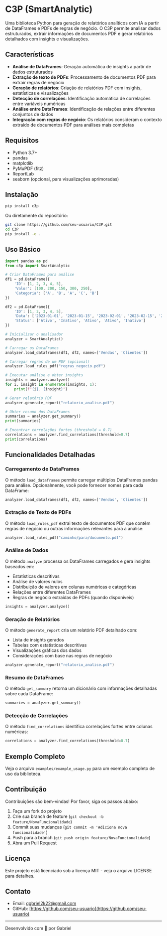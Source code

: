 # C3P (SmartAnalytic)

Uma biblioteca Python para geração de relatórios analíticos com IA a partir de DataFrames e PDFs de regras de negócio. O C3P permite analisar dados estruturados, extrair informações de documentos PDF e gerar relatórios detalhados com insights e visualizações.

## Características

- **Análise de DataFrames**: Geração automática de insights a partir de dados estruturados
- **Extração de texto de PDFs**: Processamento de documentos PDF para extrair regras de negócio
- **Geração de relatórios**: Criação de relatórios PDF com insights, estatísticas e visualizações
- **Detecção de correlações**: Identificação automática de correlações entre variáveis numéricas
- **Análise entre DataFrames**: Identificação de relações entre diferentes conjuntos de dados
- **Integração com regras de negócio**: Os relatórios consideram o contexto extraído de documentos PDF para análises mais completas

## Requisitos

- Python 3.7+
- pandas
- matplotlib
- PyMuPDF (fitz)
- ReportLab
- seaborn (opcional, para visualizações aprimoradas)

## Instalação

```bash
pip install c3p
```

Ou diretamente do repositório:

```bash
git clone https://github.com/seu-usuario/C3P.git
cd C3P
pip install -e .
```

## Uso Básico

```python
import pandas as pd
from c3p import SmartAnalytic

# Criar DataFrames para análise
df1 = pd.DataFrame({
    'ID': [1, 2, 3, 4, 5],
    'Valor': [100, 200, 150, 300, 250],
    'Categoria': ['A', 'B', 'A', 'C', 'B']
})

df2 = pd.DataFrame({
    'ID': [1, 2, 3, 4, 5],
    'Data': ['2023-01-01', '2023-01-15', '2023-02-01', '2023-02-15', '2023-03-01'],
    'Status': ['Ativo', 'Inativo', 'Ativo', 'Ativo', 'Inativo']
})

# Inicializar o analisador
analyzer = SmartAnalytic()

# Carregar os DataFrames
analyzer.load_dataframes(df1, df2, names=['Vendas', 'Clientes'])

# Carregar regras de um PDF (opcional)
analyzer.load_rules_pdf("regras_negocio.pdf")

# Executar análise e obter insights
insights = analyzer.analyze()
for i, insight in enumerate(insights, 1):
    print(f"{i}. {insight}")

# Gerar relatório PDF
analyzer.generate_report("relatorio_analise.pdf")

# Obter resumo dos DataFrames
summaries = analyzer.get_summary()
print(summaries)

# Encontrar correlações fortes (threshold = 0.7)
correlations = analyzer.find_correlations(threshold=0.7)
print(correlations)
```

## Funcionalidades Detalhadas

### Carregamento de DataFrames

O método `load_dataframes` permite carregar múltiplos DataFrames pandas para análise. Opcionalmente, você pode fornecer nomes para cada DataFrame:

```python
analyzer.load_dataframes(df1, df2, names=['Vendas', 'Clientes'])
```

### Extração de Texto de PDFs

O método `load_rules_pdf` extrai texto de documentos PDF que contêm regras de negócio ou outras informações relevantes para a análise:

```python
analyzer.load_rules_pdf("caminho/para/documento.pdf")
```

### Análise de Dados

O método `analyze` processa os DataFrames carregados e gera insights baseados em:

- Estatísticas descritivas
- Análise de valores nulos
- Distribuição de valores em colunas numéricas e categóricas
- Relações entre diferentes DataFrames
- Regras de negócio extraídas de PDFs (quando disponíveis)

```python
insights = analyzer.analyze()
```

### Geração de Relatórios

O método `generate_report` cria um relatório PDF detalhado com:

- Lista de insights gerados
- Tabelas com estatísticas descritivas
- Visualizações gráficas dos dados
- Considerações com base nas regras de negócio

```python
analyzer.generate_report("relatorio_analise.pdf")
```

### Resumo de DataFrames

O método `get_summary` retorna um dicionário com informações detalhadas sobre cada DataFrame:

```python
summaries = analyzer.get_summary()
```

### Detecção de Correlações

O método `find_correlations` identifica correlações fortes entre colunas numéricas:

```python
correlations = analyzer.find_correlations(threshold=0.7)
```

## Exemplo Completo

Veja o arquivo `examples/example_usage.py` para um exemplo completo de uso da biblioteca.

## Contribuição

Contribuições são bem-vindas! Por favor, siga os passos abaixo:

1. Faça um fork do projeto
2. Crie sua branch de feature (`git checkout -b feature/NovaFuncionalidade`)
3. Commit suas mudanças (`git commit -m 'Adiciona nova funcionalidade'`)
4. Push para a branch (`git push origin feature/NovaFuncionalidade`)
5. Abra um Pull Request

## Licença

Este projeto está licenciado sob a licença MIT - veja o arquivo LICENSE para detalhes.

## Contato

- Email: ggbriel2k22@gmail.com
- GitHub: [https://github.com/seu-usuario](https://github.com/seu-usuario)

---

Desenvolvido com 🐓 por Gabriel
